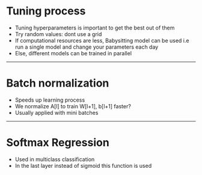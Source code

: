 # Tuning process
  - Tuning hyperparameters is important to get the best out of them
  - Try random values: dont use a grid
  - If computational resources are less, Babysitting model can be used i.e run a single model and change your parameters each day
  - Else, different models can be trained in parallel

---

# Batch normalization
  - Speeds up learning process
  - We normalize A[l] to train W[l+1], b[l+1] faster?
  - Usually applied with mini batches

---

# Softmax Regression
  - Used in multiclass classification
  - In the last layer instead of sigmoid this function is used
